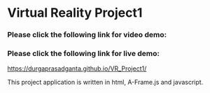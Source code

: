 # Virtual Reality Project1

### Please click the following link for video demo:


### Please click the following link for live demo:
https://durgaprasadganta.github.io/VR_Project1/

This project application is written in html, A-Frame.js and javascript.
